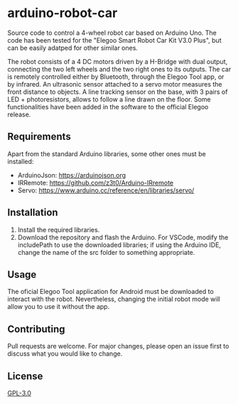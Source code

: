 # arduino-robot-car
Source code to control a 4-wheel robot car based on Arduino Uno. The code has been tested for the "Elegoo Smart Robot Car Kit V3.0 Plus", but can be easily adatped for other similar ones.

The robot consists of a 4 DC motors driven by a H-Bridge with dual output, connecting the two left wheels and the two right ones to its outputs. The car is remotely controlled either by Bluetooth, through the Elegoo Tool app, or by infrared. An ultrasonic sensor attached to a servo motor measures the front distance to objects. A line tracking sensor on the base, with 3 pairs of LED + photoresistors, allows to follow a line drawn on the floor.
Some functionalities have been added in the software to the official Elegoo release.

## Requirements
Apart from the standard Arduino libraries, some other ones must be installed:
- ArduinoJson: https://arduinojson.org
- IRRemote: https://github.com/z3t0/Arduino-IRremote
- Servo: https://www.arduino.cc/reference/en/libraries/servo/

## Installation
1. Install the required libraries.
2. Download the repository and flash the Arduino. For VSCode, modify the includePath to use the downloaded libraries; if using the Arduino IDE, change the name of the src folder to something appropriate.

## Usage
The oficial Elegoo Tool application for Android must be downloaded to interact with the robot. Nevertheless, changing the initial robot mode will allow you to use it without the app.

## Contributing
Pull requests are welcome. For major changes, please open an issue first to discuss what you would like to change.

## License
[GPL-3.0](https://choosealicense.com/licenses/gpl-3.0/)